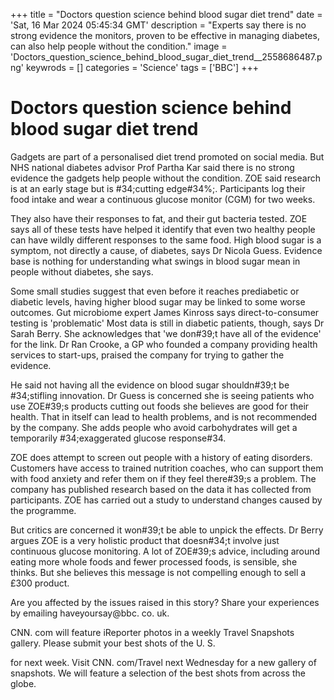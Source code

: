+++
title = "Doctors question science behind blood sugar diet trend"
date = 'Sat, 16 Mar 2024 05:45:34 GMT'
description = "Experts say there is no strong evidence the monitors, proven to be effective in managing diabetes, can also help people without the condition."
image = 'Doctors_question_science_behind_blood_sugar_diet_trend__2558686487.png'
keywrods =  []
categories = 'Science'
tags = ['BBC']
+++

# Doctors question science behind blood sugar diet trend

Gadgets are part of a personalised diet trend promoted on social media.
But NHS national diabetes advisor Prof Partha Kar said there is no strong evidence the gadgets help people without the condition.
ZOE said research is at an early stage but is <bb>#34;cutting edge<bb>#34%;.
Participants log their food intake and wear a continuous glucose monitor (CGM) for two weeks.

They also have their responses to fat, and their gut bacteria tested.
ZOE says all of these tests have helped it identify that even two healthy people can have wildly different responses to the same food.
High blood sugar is a symptom, not directly a cause, of diabetes, says Dr Nicola Guess.
Evidence base is nothing for understanding what swings in blood sugar mean in people without diabetes, she says.

Some small studies suggest that even before it reaches prediabetic or diabetic levels, having higher blood sugar may be linked to some worse outcomes.
Gut microbiome expert James Kinross says direct-to-consumer testing is 'problematic' Most data is still in diabetic patients, though, says Dr Sarah Berry.
She acknowledges that 'we don<bb>#39;t have all of the evidence' for the link.
Dr Ran Crooke, a GP who founded a company providing health services to start-ups, praised the company for trying to gather the evidence.

He said not having all the evidence on blood sugar shouldn<bb>#39;t be <bb>#34;stifling innovation.
Dr Guess is concerned she is seeing patients who use ZOE<bb>#39;s products cutting out foods she believes are good for their health.
That in itself can lead to health problems, and is not recommended by the company.
She adds people who avoid carbohydrates will get a temporarily <bb>#34;exaggerated glucose response<bb>#34.

ZOE does attempt to screen out people with a history of eating disorders.
Customers have access to trained nutrition coaches, who can support them with food anxiety and refer them on if they feel there<bb>#39;s a problem.
The company has published research based on the data it has collected from participants.
ZOE has carried out a study to understand changes caused by the programme.

But critics are concerned it won<bb>#39;t be able to unpick the effects.
Dr Berry argues ZOE is a very holistic product that doesn<bb>#34;t involve just continuous glucose monitoring.
A lot of ZOE<bb>#39;s advice, including around eating more whole foods and fewer processed foods, is sensible, she thinks.
But she believes this message is not compelling enough to sell a £300 product.

Are you affected by the issues raised in this story?
Share your experiences by emailing haveyoursay@bbc.
co.
uk.

CNN.
com will feature iReporter photos in a weekly Travel Snapshots gallery.
Please submit your best shots of the U.
S.

for next week.
Visit CNN.
com/Travel next Wednesday for a new gallery of snapshots.
We will feature a selection of the best shots from across the globe.


